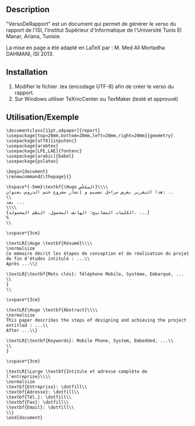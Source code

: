 ﻿Description
----
  "VersoDeRapport" est un document qui permet de générer le verso du rapport de l'ISI,
  l'Institut Supérieur d'Informatique de l'Université Tunis El Manar, Ariana, Tunisie.

  La mise en page a été adapté en LaTeX par :
  M. Med Ali Mortadha DAHMANI, ISI 2013.

Installation
----
1. Modifier le fichier .tex (encodage UTF-8) afin de créer le verso du rapport.
2. Sur Windows utiliser TeXnicCenter ou TexMaker (testé et approuvé)

Utilisation/Exemple
----
```
\documentclass[11pt,a4paper]{report}
\usepackage[top=20mm,bottom=20mm,left=20mm,right=20mm]{geometry}
\usepackage[utf8]{inputenc}
\usepackage{arabtex}
\usepackage[LFE,LAE]{fontenc}
\usepackage[arabic]{babel}
\usepackage{pslatex}

\begin{document}
\renewcommand{\thepage}{}

\hspace*{-5mm}\textbf{\Huge الملخّص}\\\\ 
هذا التقرير يعرض مراحل تصميم و إنجاز مشروع ختم الدروس بعنوان: ..
\\
بعد ...
\\\\
{الكلمات المفاتيح: الهاتف المحمول، النظم المحمولة، ...}
%
\\

\vspace*{3cm}

\textLR{\Huge \textbf{Résumé}\\\\
\normalsize
Ce mémoire décrit les étapes de conception et de réalisation du projet de fin d'études intitulé : ...\\
Après ...\\}

\textLR{\textbf{Mots clés}: Téléphone Mobile, Système, Embarqué, ...
\\
}
\\

\vspace*{3cm}

\textLR{\Huge \textbf{Abstract}\\\\
\normalsize
This paper describes the steps of designing and achieving the project entitled : ...\\
After ...\\}

\textLR{\textbf{Keywords}: Mobile Phone, System, Embedded, ...\\
\\
}

\vspace*{3cm}

\textLR{\Large \textbf{Intitule et adresse complète de l'entreprise}\\\\
\normalsize
\textbf{Entreprise}: \dotfill\\
\textbf{Adresse}: \dotfill\\
\textbf{Tél.}: \dotfill\\ 
\textbf{Fax}: \dotfill\\  
\textbf{Email}: \dotfill\\ 
\\}
\end{document}
```
